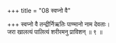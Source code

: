 +++
title = "08 स्वप्नो वै"

+++
स्वप्नो वै तन्द्रीर्निऋतिः पाण्मानो नाम देवताः।  
जरा खालत्यं पालित्यं शरीरमनु प्राविशन् ॥ ९ ॥